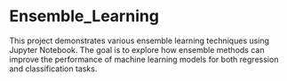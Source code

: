 # Ensemble_Learning

This project demonstrates various ensemble learning techniques using Jupyter Notebook. The goal is to explore how ensemble methods can improve the performance of machine learning models for both regression and classification tasks.
